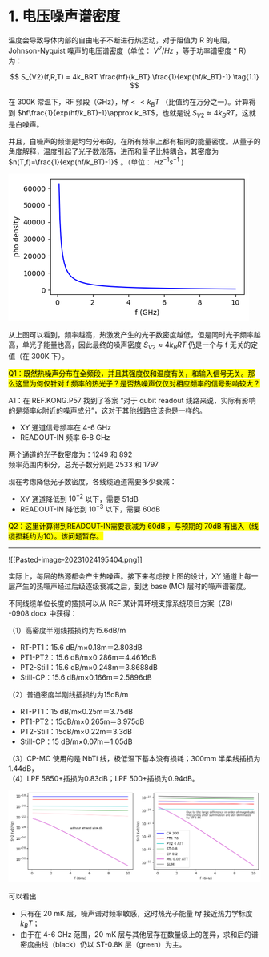 # 1. 电压噪声谱密度

温度会导致导体内部的自由电子不断进行热运动，对于阻值为 R 的电阻，Johnson-Nyquist 噪声的电压谱密度（单位： $V^2/Hz$ ，等于功率谱密度 * R）为：

$$
S_{V2}(f,R,T) = 4k_BRT \frac{hf}{k_BT} \frac{1}{exp(hf/k_BT)-1}
\tag{1.1}
$$

在 300K 常温下，RF 频段（GHz），$hf<<k_BT$ （比值约在万分之一）。计算得到 $hf\frac{1}{exp(hf/k_BT)-1}\approx k_BT$，也就是说 $S_{V2}\approx 4k_BRT$，这就是白噪声。

并且，白噪声的频谱是均匀分布的，在所有频率上都有相同的能量密度。从量子的角度解释，温度引起了光子数涨落，进而和量子比特耦合，其密度为 $n(T,f)=\frac{1}{exp(hf/k_BT)-1}$ 。（单位： $Hz^{-1} s^{-1}$ )

![Alt text](image/Pasted-image-20231024195025.png)

从上图可以看到，频率越高，热激发产生的光子数密度越低，但是同时光子频率越高，单光子能量也高，因此最终的噪声密度 $S_{V2}\approx 4k_BRT$ 仍是一个与 f 无关的定值（在 300K 下）。

<mark>Q1：既然热噪声分布在全频段，并且其强度仅和温度有关，和输入信号无关。那么这里为何仅针对 f 频率的热光子？是否热噪声仅仅对相应频率的信号影响较大？</mark>

A1：在 REF.KONG.P57 找到了答案 “对于 qubit readout 线路来说，实际有影响的是频率𝑓𝑐附近的噪声成分”，这对于其他线路应该也是一样的。
- XY 通道信号频率在 4-6 GHz
- READOUT-IN 频率 6-8 GHz

两个通道的光子数密度为：1249 和 892\
频率范围内积分，总光子数分别是 2533 和 1797

现在考虑降低光子数密度，各线缆通道需要多少衰减：
- XY 通道降低到 $10^{-2}$ 以下，需要 51dB
- READOUT-IN 降低到 $10^{-3}$ 以下，需要 60dB

<mark>Q2：这里计算得到READOUT-IN需要衰减为 60dB ，与预期的 70dB 有出入（线缆损耗约为10）。该问题暂存。</mark>

---

![[Pasted-image-20231024195404.png]]

实际上，每层的热源都会产生热噪声。接下来考虑按上图的设计，XY 通道上每一层产生的热噪声经过后级逐级衰减之后，到达 base (MC) 层时的噪声谱密度。

不同线缆单位长度的插损可以从 REF.某计算环境支撑系统项目方案（ZB) -0908.docx 中获得：

（1）高密度半刚线插损约为15.6dB/m
- RT-PT1：15.6 dB/m×0.18m＝2.808dB
- PT1-PT2：15.6 dB/m×0.286m＝4.4616dB
- PT2-Still：15.6 dB/m×0.248m＝3.8688dB
- Still-CP：15.6 dB/m×0.166m＝2.5896dB

（2）普通密度半刚线插损约为15dB/m
- RT-PT1：15 dB/m×0.25m＝3.75dB
- PT1-PT2：15dB/m×0.265m＝3.975dB
- PT2-Still：15dB/m×0.22m＝3.3dB
- Still-CP：15 dB/m×0.07m＝1.05dB

（3）CP-MC 使用的是 NbTi 线，极低温下基本没有损耗；300mm 半柔线插损为1.44dB，\
（4）LPF 5850+插损为0.83dB；LPF 500+插损为0.94dB。

![Alt text](image/Pasted-image-20231024195448.png)

可以看出
- 只有在 20 mK 层，噪声谱对频率敏感，这时热光子能量 $hf$ 接近热力学标度 $k_BT$；
- 由于在 4-6 GHz 范围，20 mK 层与其他层存在数量级上的差异，求和后的谱密度曲线（black）仍以 ST-0.8K 层（green）为主。
